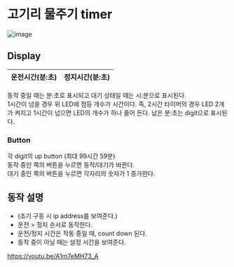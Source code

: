 # 고기리 물주기 timer
![image](https://user-images.githubusercontent.com/32673738/115409967-33219900-a22d-11eb-8804-73f79faf5a29.png)

## Display
|운전시간(분:초)|정지시간(분:초)|
|---|---|

동작 중일 때는 분:초로 표시되고 대기 상태일 때는 시:분으로 표시된다.  
1시간이 넘을 경우 위 LED에 점등 개수가 시간이다. 즉, 2시간 타이머의 경우 LED 2개가 켜지고 1시간이 넘으면 LED의 개수가 하나 줄어 든다. 남은 분:초는 digit으로 표시된다.


### Button
각 digit의 up button (최대 99시간 59분)  
동작 중인 쪽의 버튼을 누르면 동작/대기가 바뀐다.  
대기 중인 쪽의 버튼을 누르면 각자리의 숫자가 1 증가한다.

## 동작 설명
* (초기 구동 시 ip address를 보여준다.)
* 운전 > 정지 순서로 동작한다.
* 운전/정지 시간은 작동 중일 때, count down 된다.
* 동작 중이 아닐 때는 설정 시간을 보여준다.

https://youtu.be/A1m7eMH73_A

